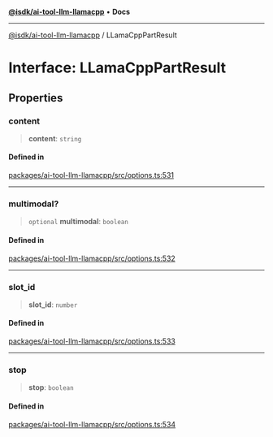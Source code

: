 [**@isdk/ai-tool-llm-llamacpp**](../README.md) • **Docs**

***

[@isdk/ai-tool-llm-llamacpp](../globals.md) / LLamaCppPartResult

# Interface: LLamaCppPartResult

## Properties

### content

> **content**: `string`

#### Defined in

[packages/ai-tool-llm-llamacpp/src/options.ts:531](https://github.com/isdk/ai-tool-llm-llamacpp.js/blob/881246bc2c8fda9337c000f2556d31a0b31f7d27/src/options.ts#L531)

***

### multimodal?

> `optional` **multimodal**: `boolean`

#### Defined in

[packages/ai-tool-llm-llamacpp/src/options.ts:532](https://github.com/isdk/ai-tool-llm-llamacpp.js/blob/881246bc2c8fda9337c000f2556d31a0b31f7d27/src/options.ts#L532)

***

### slot\_id

> **slot\_id**: `number`

#### Defined in

[packages/ai-tool-llm-llamacpp/src/options.ts:533](https://github.com/isdk/ai-tool-llm-llamacpp.js/blob/881246bc2c8fda9337c000f2556d31a0b31f7d27/src/options.ts#L533)

***

### stop

> **stop**: `boolean`

#### Defined in

[packages/ai-tool-llm-llamacpp/src/options.ts:534](https://github.com/isdk/ai-tool-llm-llamacpp.js/blob/881246bc2c8fda9337c000f2556d31a0b31f7d27/src/options.ts#L534)
